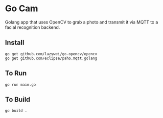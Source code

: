 # Go Cam

Golang app that uses OpenCV to grab a photo and transmit it via MQTT to a facial recognition backend.

## Install

    go get github.com/lazywei/go-opencv/opencv
    go get github.com/eclipse/paho.mqtt.golang

## To Run

    go run main.go

## To Build

    go build .
